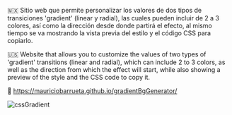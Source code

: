 🇲🇽 Sitio web que permite personalizar los valores de dos tipos de transiciones 'gradient' (linear y radial), las cuales pueden incluir de 2 a 3 colores, así como la dirección desde donde partirá el efecto, al mismo tiempo se va mostrando la vista previa del estilo y el código CSS para copiarlo.

🇺🇸 Website that allows you to customize the values ​​of two types of 'gradient' transitions (linear and radial), which can include 2 to 3 colors, as well as the direction from which the effect will start, while also showing a preview of the style and the CSS code to copy it.

🔗 https://mauriciobarrueta.github.io/gradientBgGenerator/
   

![cssGradient](https://github.com/user-attachments/assets/d6712581-67de-4ee2-bc3f-4e180d3d8ff0)
